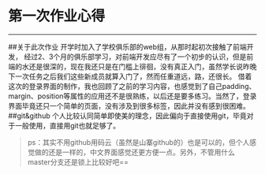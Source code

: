 ﻿# 第一次作业心得
***
##关于此次作业
    开学时加入了学校俱乐部的web组，从那时起初次接触了前端开发， 经过2、3个月的俱乐部学习，对前端开发应尽有了一个初步的认识，但是前端的水还是很深的，现在我还只是在门槛上徘徊，没有真正入门，虽然学长说昨晚下一次任务之后我们这些新成员就算入门了，然而任重道远，路，还很长。
    借着这次的登录界面的制作，我也回顾了之前的学习内容，也感觉到了自己padding、margin、position等属性的应用还不是很熟练，以后还是要多练习。当然了，登录界面毕竟还只一个简单的页面，没有涉及到很多标签，因此并没有感到很困难。
##git&github
    个人比较认同简单即使美的理念，因此偏向于直接使用git，毕竟对于一般使用，直接用git也就足够了。
>ps：其实不用github用码云（虽然是山寨github的）也是可以的，但个人感觉做的还是一样的，中文界面感觉还更方便一点。另外，不管用什么master分支还是锁上比较好吧==




